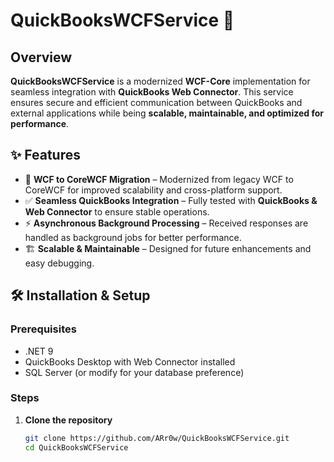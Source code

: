 # QuickBooksWCFService 🚀  

## Overview  
**QuickBooksWCFService** is a modernized **WCF-Core** implementation for seamless integration with **QuickBooks Web Connector**. This service ensures secure and efficient communication between QuickBooks and external applications while being **scalable, maintainable, and optimized for performance**.  

## ✨ Features  
- 🔄 **WCF to CoreWCF Migration** – Modernized from legacy WCF to CoreWCF for improved scalability and cross-platform support.  
- ✅ **Seamless QuickBooks Integration** – Fully tested with **QuickBooks & Web Connector** to ensure stable operations.  
- ⚡ **Asynchronous Background Processing** – Received responses are handled as background jobs for better performance.  
- 🏗 **Scalable & Maintainable** – Designed for future enhancements and easy debugging.  

## 🛠️ Installation & Setup  
### Prerequisites  
- .NET 9  
- QuickBooks Desktop with Web Connector installed  
- SQL Server (or modify for your database preference)  

### Steps  
1. **Clone the repository**  
   ```sh
   git clone https://github.com/ARr0w/QuickBooksWCFService.git
   cd QuickBooksWCFService
